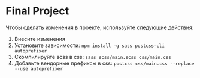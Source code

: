 # Final Project

Чтобы сделать изменения в проекте, используйте следующие действия:
1. Внесите изменения
2. Установите зависимости: `npm install -g sass postcss-cli autoprefixer`
3. Скомпилируйте scss в css: `sass scss/main.scss css/main.css`
4. Добавьте вендорные префиксы в css: `postcss css/main.css --replace --use autoprefixer`
